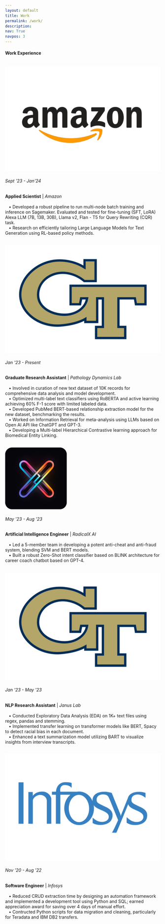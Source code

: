 ```yaml
---
layout: default
title: Work
permalink: /work/
description: 
nav: True
navpos: 3
---
```


#### Work Experience
<br>
<div class="work">
  
  <div class="work-item vertical-center-text">
    <div class="work-bubble-with-date">
      <img src="/assets/img/work/amazon.png" class="work-bubble" />
      <h6>Sept '23 - Jan'24</h6>
    </div>
    <p class="work-text">
      <strong>Applied Scientist</strong> | <i>Amazon</i> <br/>
      <br>
       &nbsp;&nbsp;&nbsp;&bull; Developed a robust pipeline to run multi-node batch training and inference on Sagemaker. Evaluated and tested for fine-tuning (SFT, LoRA) Alexa LLM (7B, 13B, 30B), Llama v2, Flan - T5 for Query Rewriting (CQR) task.
      <br>
       &nbsp;&nbsp;&nbsp;&bull; Research on efficiently tailoring Large Language Models for Text Generation using RL-based policy methods.
    </p>
    <br>
  </div>

  <div class="work-item vertical-center-text">
    <div class="work-bubble-with-date">
      <img src="/assets/img/work/georgiatech.png" class="work-bubble" />
      <h6>Jan '23 - Present</h6>
    </div>
    <p class="work-text">
      <strong>Graduate Research Assistant</strong> | <i>Pathology Dynamics Lab</i> <br/>
      <br>
       &nbsp;&nbsp;&nbsp;&bull; Involved in curation of new text dataset of 10K records for comprehensive data analysis and model development.
      <br>
       &nbsp;&nbsp;&nbsp;&bull; Optimized multi-label text classifiers using RoBERTA and active learning achieving 60% F-1 score with limited labeled data.
      <br>
       &nbsp;&nbsp;&nbsp;&bull; Developed PubMed BERT-based relationship extraction model for the new dataset, benchmarking the results.
      <br>
       &nbsp;&nbsp;&nbsp;&bull; Worked on Information Retrieval for meta-analysis using LLMs based on Open AI API like ChatGPT and GPT-3.
      <br>
       &nbsp;&nbsp;&nbsp;&bull; Developing a Multi-label Hierarchical Contrastive learning approach for Biomedical Entity Linking.
    </p>
    <br>
  </div>

  <div class="work-item vertical-center-text">
    <div class="work-bubble-with-date">
      <img src="/assets/img/work/radicalx.jpeg" class="work-bubble" />
      <h6>May '23 - Aug '23</h6>
    </div>
    <p class="work-text">
      <strong>Artificial Intelligence Engineer</strong> | <i>RadicalX AI</i> <br/>
        <br>
        &nbsp;&nbsp;&nbsp;&bull; Led a 5-member team in developing a potent anti-cheat and anti-fraud system, blending SVM and BERT models.
        <br>
        &nbsp;&nbsp;&nbsp;&bull; Built a robust Zero-Shot intent classifier based on BLINK architecture for career coach chatbot based on GPT-4.
    </p>
    <br>
  </div>


  <div class="work-item vertical-center-text">
    <div class="work-bubble-with-date">
      <img src="/assets/img/work/georgiatech.png" class="work-bubble" />
      <h6>Jan '23 - May '23</h6>
    </div>
    <p class="work-text">
      <strong>NLP Research Assistant</strong> | <i>Janus Lab</i> <br/>
      <br>
       &nbsp;&nbsp;&nbsp;&bull; Conducted Exploratory Data Analysis (EDA) on 1K+ text files using regex, pandas and stemming.
      <br>
       &nbsp;&nbsp;&nbsp;&bull; Implemented transfer learning on transformer models like BERT, Spacy to detect racial bias in each document.
      <br>
       &nbsp;&nbsp;&nbsp;&bull; Enhanced a text summarization model utilizing BART to visualize insights from interview transcripts.
    </p>
    <br>
  </div>
  

  <div class="work-item vertical-center-text">
    <div class="work-bubble-with-date">
      <img src="/assets/img/work/Infosys.png" class="work-bubble" />
      <h6>Nov '20 - Aug '22</h6>
    </div>
    <p class="work-text">
      <strong>Software Engineer</strong> | <i>Infosys</i> <br/>
      <br>
       &nbsp;&nbsp;&nbsp;&bull; Reduced CRUD extraction time by designing an automation framework and implemented a development tool using Python and SQL; earned appreciation award for saving over 4 days of manual effort.
      <br>
       &nbsp;&nbsp;&nbsp;&bull; Contructed Python scripts for data migration and cleaning, particularly for Teradata and IBM DB2 transfers.
    </p>
    <br>
  </div>

</div>
